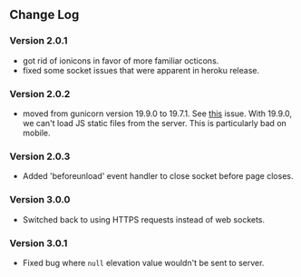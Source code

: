 ## Change Log

### Version 2.0.1

- got rid of ionicons in favor of more familiar octicons.
- fixed some socket issues that were apparent in heroku release.

### Version 2.0.2

- moved from gunicorn version 19.9.0 to 19.7.1. See [this](https://github.com/benoitc/gunicorn/issues/1797)
issue. With 19.9.0, we can't load JS static files from the server. This is
particularly bad on mobile.

### Version 2.0.3

- Added 'beforeunload' event handler to close socket before page closes.

### Version 3.0.0

- Switched back to using HTTPS requests instead of web sockets.

### Version 3.0.1

- Fixed bug where `null` elevation value wouldn't be sent to server.
